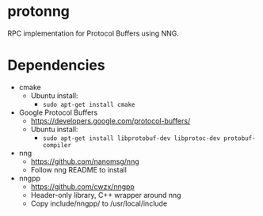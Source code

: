 # protonng
RPC implementation for Protocol Buffers using NNG.

# Dependencies
* cmake
  * Ubuntu install:
    * `sudo apt-get install cmake`
* Google Protocol Buffers
  * https://developers.google.com/protocol-buffers/
  * Ubuntu install:
    * `sudo apt-get install libprotobuf-dev libprotoc-dev protobuf-compiler`
* nng
  * https://github.com/nanomsg/nng
  * Follow nng README to install
* nngpp
  * https://github.com/cwzx/nngpp
  * Header-only library, C++ wrapper around nng
  * Copy include/nngpp/ to /usr/local/include
